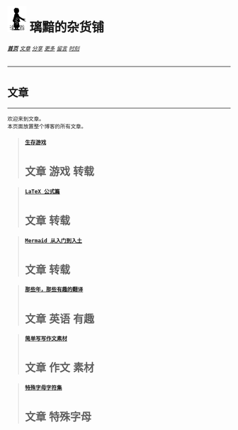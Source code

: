 # [<img src="图标.png" alt="Logo" style="zoom:7%;" />](index.html) 璃黯的杂货铺

###### **[`首页`](index.html)**		[`文章`](文章.html)		[`分享`](分享.html)		[`更多`](更多.html)		[`留言`](留言.html)		[`时刻`](时刻.html)

---
# `文章`

----

```
欢迎来到文章。
本页面放置整个博客的所有文章。
```

> #### [`生存游戏`](Survive/index.html)
>
> # `文章` `游戏` `转载`

> #### [`LaTeX 公式篇`](文章_LaTeX公式篇.html)
>
> # `文章` `转载`

> #### [`Mermaid 从入门到入土`](文章_Mermaid从入门到入土.html)
>
> # `文章` `转载`

> #### [`那些年，那些有趣的翻译`](文章_那些年，那些有趣的翻译.html)
>
> # `文章` `英语` `有趣`

> #### [`简单写写作文素材`](文章_简单写写作文素材.html)
>
> # `文章` `作文` `素材`

> #### [`特殊字母字符集`](文章_特殊字母字符集，昵称利器.html)
>
> # `文章` `特殊字母`